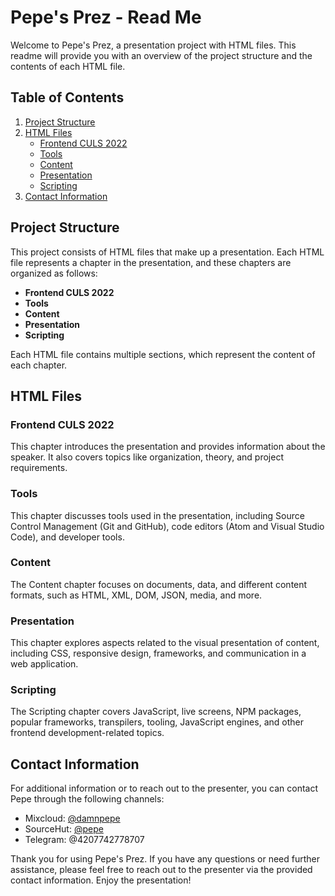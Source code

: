 # Pepe's Prez - Read Me

Welcome to Pepe's Prez, a presentation project with HTML files. This readme will provide you with an overview of the project structure and the contents of each HTML file.

## Table of Contents

1. [Project Structure](#project-structure)
2. [HTML Files](#html-files)
   - [Frontend CULS 2022](#frontend-culs-2022)
   - [Tools](#tools)
   - [Content](#content)
   - [Presentation](#presentation)
   - [Scripting](#scripting)
3. [Contact Information](#contact-information)

## Project Structure<a name="project-structure"></a>

This project consists of HTML files that make up a presentation. Each HTML file represents a chapter in the presentation, and these chapters are organized as follows:

- **Frontend CULS 2022**
- **Tools**
- **Content**
- **Presentation**
- **Scripting**

Each HTML file contains multiple sections, which represent the content of each chapter.

## HTML Files<a name="html-files"></a>

### Frontend CULS 2022<a name="frontend-culs-2022"></a>

This chapter introduces the presentation and provides information about the speaker. It also covers topics like organization, theory, and project requirements.

### Tools<a name="tools"></a>

This chapter discusses tools used in the presentation, including Source Control Management (Git and GitHub), code editors (Atom and Visual Studio Code), and developer tools.

### Content<a name="content"></a>

The Content chapter focuses on documents, data, and different content formats, such as HTML, XML, DOM, JSON, media, and more.

### Presentation<a name="presentation"></a>

This chapter explores aspects related to the visual presentation of content, including CSS, responsive design, frameworks, and communication in a web application.

### Scripting<a name="scripting"></a>

The Scripting chapter covers JavaScript, live screens, NPM packages, popular frameworks, transpilers, tooling, JavaScript engines, and other frontend development-related topics.

## Contact Information<a name="contact-information"></a>

For additional information or to reach out to the presenter, you can contact Pepe through the following channels:

- Mixcloud: [@damnpepe](https://www.mixcloud.com/damnpepe)
- SourceHut: [@pepe](https://sourcehut.org)
- Telegram: @4207742778707

Thank you for using Pepe's Prez. If you have any questions or need further assistance, please feel free to reach out to the presenter via the provided contact information. Enjoy the presentation!
